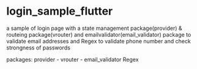 # login_sample_flutter

a sample of login page with a state management package(provider) & routeing package(vrouter) and emailvalidator(email_validator) package to validate email addresses and Regex to validate phone number and check strongness of passwords

packages: provider - vrouter - email_validator
Regex
